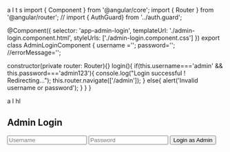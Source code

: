 a l t s
import { Component } from '@angular/core';
import { Router } from '@angular/router';
// import { AuthGuard} from '../auth.guard';

@Component({
  selector: 'app-admin-login',
  templateUrl: './admin-login.component.html',
  styleUrls: ['./admin-login.component.css']
})
export class AdminLoginComponent {
username ='';
password='';
//errorMessage='';

constructor(private router: Router){}
login(){
  if(this.username==='admin' && this.password==='admin123'){
    console.log("Login successful ! Redirecting...");
    this.router.navigate(['/admin']);
  }
  else{
    alert('Invalid username or password');
  }
}
}



a l hl

<div class="login-container">
    <h2>Admin Login</h2>
        <input type="text" [(ngModel)]="username" placeholder="Username"/>
        <input type="password" [(ngModel)]="password" placeholder="Password"/>
        <button (click)="login()">Login as Admin</button>
        <!-- <p *ngIf="errorMessage" style="color: red;">{{ errorMessage }}</p> -->
</div>
